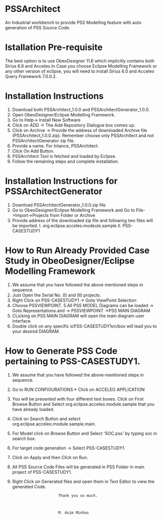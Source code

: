 # PSSArchitect
An Industrial workbench to provide PSS Modelling feature with auto generation of PSS Source Code.
# Istallation Pre-requisite
The best option is to use ObeoDesigner 11.6 which implicitly contains both Sirius 6.6 and Acceleo.In Case you choose Eclipse Modelling Framework or any other version of eclipse, you will need to install Sirius 6.0 and Acceleo Query Framework 7.0.0.2.
# Installation Instructions
1. Download both PSSArchitect_1.0.0 and PSSArchitectGenerator_1.0.0.
2. Open ObeoDesigner/Eclipse Modelling Framework.
3. Go to Help-> Install New Software
4. Click on ADD -> The Add Repository Dialogue box comes up.
5. Click on Archive -> Provide the address of downloaded Archive file (PSSArchitect_1.0.0.zip). Remember choose only PSSArchitect and not PSSArchitectGenerator zip file.
6. Provide a name. For Intance, PSSArchitect.
7. Click On Add Button.
8. PSSArchitect Tool is fetched and loaded by Eclipse. 
9. Follow the remaining steps and complete installation.
# Installation Instructions for PSSArchitectGenerator
1. Download PSSArchitectGenerator_1.0.0.zip file
2. Go to ObeoDesigner/Eclipse Modelling Framework and Go to File->Import->Projects from Folder or Archive
3. Provide address of the downloaded zip file and following two files will be imported.
  I. org.eclipse.acceleo.modeule.sample
  II. PSS-CASESTUDY1
# How to Run Already Provided Case Study in ObeoDesigner/Eclipse Modelling Framework
1. We assume that you have followed the above mentioned steps in sequence.
2. Just Open the Serial No. (I) and (II) projects.
3. Right Click on PSS-CASESTUDY1 -> Goto ViewPoint Selection
4. Choose PSSVIEWPOINT.
5.All PSS MODEL Diagrams can be loaded -> Goto Representations.aird -> PSSVIEWPOINT ->PSS MAIN DIAGRAM
6. CLicking on PSS MAIN DIAGRAM will open the main diagram user interface.
7. Double click on any specific icPSS-CASESTUDY1on/box will lead you to your desired DIAGRAM.
# How to Generate PSS Code pertaining to PSS-CASESTUDY1.
1. We assume that you have followed the above-mentioned steps in sequence.
2. Go to RUN CONFIGURATIONS-> Click on ACCELEO APPLICATION
3. You will be presented with four different text boxes. Click on First Browse Button and Select org.eclipse.acceleo.module.sample that you have already loaded.
4. Click on Search Button and select org.eclipse.acceleo.module.sample.main.
5. For Model click on Browse Button and Select 'SOC.pss' by typing soc in search box.
6. For target code generation -> Select PSS-CASESTUDY1.
7. Click on Apply and then Click on Run.
8. All PSS Source Code Files will be generated in PSS Folder in main project of PSS-CASESTUDY1.
9. Right Click on Generated files and open them in Text Editor to view the generated Code.
 
                            Thank you so much.
 
  
 
                            M. Asim Minhas
